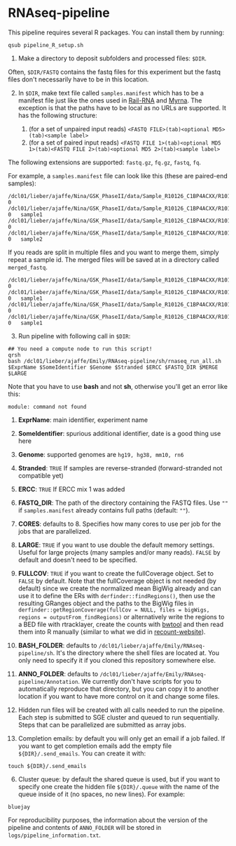 RNAseq-pipeline
===============

This pipeline requires several R packages. You can install them by running:

```
qsub pipeline_R_setup.sh
```

1. Make a directory to deposit subfolders and processed files: `$DIR`.

  Often, `$DIR/FASTQ` contains the fastq files for this experiment but the fastq files don't necessarily have to be in this location.

2. In `$DIR`, make text file called `samples.manifest` which has to be a manifest file just like the ones used in [Rail-RNA](http://rail.bio) and [Myrna](http://bowtie-bio.sourceforge.net/myrna/). The exception is that the paths have to be local as no URLs are supported. It has the following structure:


    1. (for a set of unpaired input reads) `<FASTQ FILE>(tab)<optional MD5>(tab)<sample label>`
    2. (for a set of paired input reads) `<FASTQ FILE 1>(tab)<optional MD5 1>(tab)<FASTQ FILE 2>(tab)<optional MD5 2>(tab)<sample label>`
  
  The following extensions are supported: `fastq.gz`, `fq.gz`, `fastq`, `fq`.
  
  For example, a `samples.manifest` file can look like this (these are paired-end samples):

  ```
  /dcl01/lieber/ajaffe/Nina/GSK_PhaseII/data/Sample_R10126_C1BP4ACXX/R10126_C1BP4ACXX_GAGATTCC_L005_R1_001.fastq.gz 0   /dcl01/lieber/ajaffe/Nina/GSK_PhaseII/data/Sample_R10126_C1BP4ACXX/R10126_C1BP4ACXX_GAGATTCC_L005_R2_001.fastq.gz   0   sample1
  /dcl01/lieber/ajaffe/Nina/GSK_PhaseII/data/Sample_R10126_C1BP4ACXX/R10126_C1BP4ACXX_GAGATTCC_L006_R1_001.fastq.gz 0   /dcl01/lieber/ajaffe/Nina/GSK_PhaseII/data/Sample_R10126_C1BP4ACXX/R10126_C1BP4ACXX_GAGATTCC_L006_R2_001.fastq.gz   0   sample2
  ```
  
  If you reads are split in multiple files and you want to merge them, simply repeat a sample id. The merged files will be saved at in a directory called `merged_fastq`.
  
  ```
  /dcl01/lieber/ajaffe/Nina/GSK_PhaseII/data/Sample_R10126_C1BP4ACXX/R10126_C1BP4ACXX_GAGATTCC_L005_R2_001.fastq.gz 0   /dcl01/lieber/ajaffe/Nina/GSK_PhaseII/data/Sample_R10126_C1BP4ACXX/R10126_C1BP4ACXX_GAGATTCC_L005_R2_001.fastq.gz   0   sample1
  /dcl01/lieber/ajaffe/Nina/GSK_PhaseII/data/Sample_R10126_C1BP4ACXX/R10126_C1BP4ACXX_GAGATTCC_L006_R2_001.fastq.gz 0   /dcl01/lieber/ajaffe/Nina/GSK_PhaseII/data/Sample_R10126_C1BP4ACXX/R10126_C1BP4ACXX_GAGATTCC_L006_R2_001.fastq.gz   0   sample1
  ```

3. Run pipeline with following call in `$DIR`:

  ```
  ## You need a compute node to run this script!
  qrsh
  bash /dcl01/lieber/ajaffe/Emily/RNAseq-pipeline/sh/rnaseq_run_all.sh $ExprName $SomeIdentifier $Genome $Stranded $ERCC $FASTQ_DIR $MERGE $LARGE
  ```
  
  Note that you have to use __bash__ and not __sh__, otherwise you'll get an error like this:
  
  ```
  module: command not found
  ```

  1. __ExprName__: main identifier, experiment name
  1. __SomeIdentifier__: spurious additional identifier, date is a good thing use here
  1. __Genome__: supported genomes are `hg19, hg38, mm10, rn6`
  1. __Stranded__: `TRUE` If samples are reverse-stranded (forward-stranded not compatible yet)
  1. __ERCC__: `TRUE` If ERCC mix 1 was added
  1. __FASTQ_DIR__: The path of the directory containing the FASTQ files. Use `""` if `samples.manifest` already contains full paths (default: `""`).
  1. __CORES__: defaults to 8. Specifies how many cores to use per job for the jobs that are parallelized.
  1. __LARGE__: `TRUE` if you want to use double the default memory settings. Useful for large projects (many samples and/or many reads). `FALSE` by default and doesn't need to be specified.
  1. __FULLCOV__: `TRUE` if you want to create the fullCoverage object. Set to `FALSE` by default. Note that the fullCoverage object is not needed (by default) since we create the normalized mean BigWig already and can use it to define the ERs with `derfinder::findRegions()`, then use the resulting GRanges object and the paths to the BigWig files in `derfinder::getRegionCoverage(fullCov = NULL, files = bigWigs, regions = outputFrom_findRegions)` or alternatively write the regions to a BED file with rtracklayer, create the counts with [bwtool](https://github.com/CRG-Barcelona/bwtool) and then read them into R manually (similar to what we did in [recount-website](https://github.com/leekgroup/recount-website)).
  1. __BASH_FOLDER__: defaults to `/dcl01/lieber/ajaffe/Emily/RNAseq-pipeline/sh`. It's the directory where the shell files are located at. You only need to specify it if you cloned this repository somewhere else.
  1. __ANNO_FOLDER__: defaults to `/dcl01/lieber/ajaffe/Emily/RNAseq-pipeline/Annotation`. We currently don't have scripts for you to automatically reproduce that directory, but you can copy it to another location if you want to have more control on it and change some files.
  

4. Hidden run files will be created with all calls needed to run the pipeline. Each step is submitted to SGE cluster and queued to run sequentially. Steps that can be parallelized are submitted as array jobs.

5. Completion emails: by default you will only get an email if a job failed. If you want to get completion emails add the empty file `${DIR}/.send_emails`. You can create it with:

  ```
  touch ${DIR}/.send_emails
  ```

6. Cluster queue: by default the shared queue is used, but if you want to specify one create the hidden file `${DIR}/.queue` with the name of the queue inside of it (no spaces, no new lines). For example:

  ```
  bluejay
  ```

For reproducibility purposes, the information about the version of the pipeline and contents of `ANNO_FOLDER` will be stored in `logs/pipeline_information.txt`.
